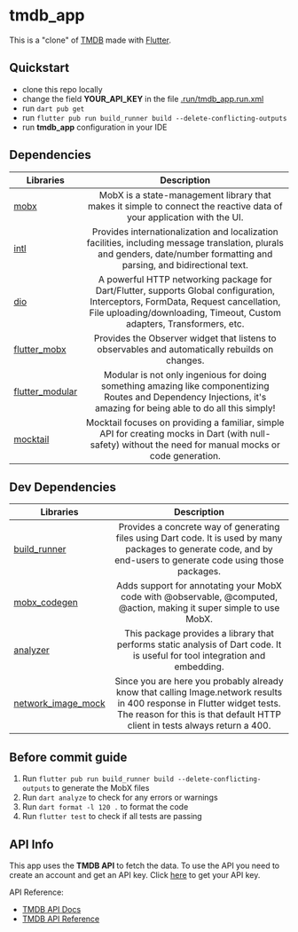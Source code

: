 # tmdb_app

This is a "clone" of [TMDB](https://www.themoviedb.org/) made with [Flutter](https://flutter.dev/).

## Quickstart

- clone this repo locally
- change the field **YOUR_API_KEY** in the file [.run/tmdb_app.run.xml](.run%2Ftmdb_app.run.xml)
- run `dart pub get` 
- run `flutter pub run build_runner build --delete-conflicting-outputs`
- run **tmdb_app** configuration in your IDE

## Dependencies

| Libraries                                                   |                                                                                                Description                                                                                                 |
|-------------------------------------------------------------|:----------------------------------------------------------------------------------------------------------------------------------------------------------------------------------------------------------:|
| [mobx](https://pub.dev/packages/mobx)                       |                                           MobX is a state-management library that makes it simple to connect the reactive data of your application with the UI.                                            |
| [intl](https://pub.dev/packages/intl)                       |                 Provides internationalization and localization facilities, including message translation, plurals and genders, date/number formatting and parsing, and bidirectional text.                 |
| [dio](https://pub.dev/packages/dio)                         | A powerful HTTP networking package for Dart/Flutter, supports Global configuration, Interceptors, FormData, Request cancellation, File uploading/downloading, Timeout, Custom adapters, Transformers, etc. |
| [flutter_mobx](https://pub.dev/packages/flutter_mobx)       |                                                      Provides the Observer widget that listens to observables and automatically rebuilds on changes.                                                       |
| [flutter_modular](https://pub.dev/packages/flutter_modular) |                     Modular is not only ingenious for doing something amazing like componentizing Routes and Dependency Injections, it's amazing for being able to do all this simply!                     |
| [mocktail](https://pub.dev/packages/mocktail)               |                          Mocktail focuses on providing a familiar, simple API for creating mocks in Dart (with null-safety) without the need for manual mocks or code generation.                          |

## Dev Dependencies

| Libraries                                                         |                                                                                              Description                                                                                               |
|-------------------------------------------------------------------|:------------------------------------------------------------------------------------------------------------------------------------------------------------------------------------------------------:|
| [build_runner](https://pub.dev/packages/build_runner)             |                   Provides a concrete way of generating files using Dart code. It is used by many packages to generate code, and by end-users to generate code using those packages.                   |
| [mobx_codegen](https://pub.dev/packages/mobx_codegen)             |                                          Adds support for annotating your MobX code with @observable, @computed, @action, making it super simple to use MobX.                                          |
| [analyzer](https://pub.dev/packages/analyzer)                     |                                      This package provides a library that performs static analysis of Dart code. It is useful for tool integration and embedding.                                      |
| [network_image_mock](https://pub.dev/packages/network_image_mock) | Since you are here you probably already know that calling Image.network results in 400 response in Flutter widget tests. The reason for this is that default HTTP client in tests always return a 400. |

## Before commit guide

1. Run `flutter pub run build_runner build --delete-conflicting-outputs` to generate the MobX files
2. Run `dart analyze` to check for any errors or warnings
3. Run `dart format -l 120 .` to format the code
4. Run `flutter test` to check if all tests are passing

## API Info

This app uses the **TMDB API** to fetch the data. To use the API you need to create an account and get an API key.
Click [here](https://www.themoviedb.org/settings/api) to get your API key.

API Reference: 
- [TMDB API Docs](https://developer.themoviedb.org/docs/getting-started)
- [TMDB API Reference](https://developer.themoviedb.org/reference/intro/getting-started)